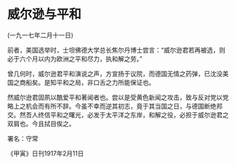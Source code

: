 # 威尔逊与平和

 

(一九一七年二月十一日)

 

前者，美国选举时，士坦佛德大学总长焦尔丹博士尝言：“威尔逊君若再被选，则必于六个月以内为欧洲之平和尽力，执和解之劳。”

曾几何时，威尔逊君平和演说之声，方宣扬于议院，而德国无情之药弹，已沈没美国之商船矣。是知平和之局，非口舌之力所能保证也。

然威尔逊君固夙以酷爱平和著闻者也。尝以是受黄色新闻之攻击，致与反对党以党略上之机会而有所不辞。今虽不幸而逆其初志，竟于其当国之日，与德国断绝邦交。然吾人终信平和之曙光，必发于太平洋之东岸，和解之役，必担于威尔逊君之双肩也。今且拭目俟之。

 

署名：守常

《甲寅》日刊1917年2月11日

 

 

 

